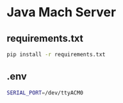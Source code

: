 # Java Mach Server

## requirements.txt

```bash
pip install -r requirements.txt
```

## .env

```bash
SERIAL_PORT=/dev/ttyACM0
```
